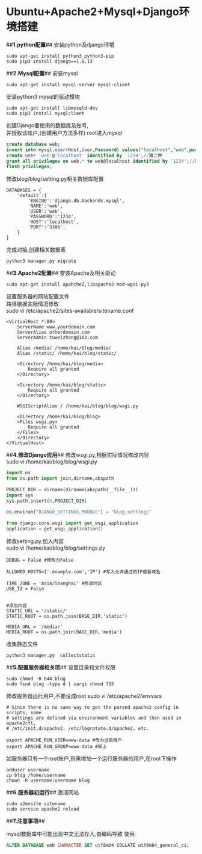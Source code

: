 # Ubuntu+Apache2+Mysql+Django环境搭建
##**1.python配置**##
安装python及django环境
```
sudo apt-get install python3 python3-pip
sudo pip3 install django==1.8.13
```

##**2.Mysql配置**##
安装mysql
```
sudo apt-get install mysql-server mysql-client
```
安装python3 mysql的驱动模块
```
sudo apt-get install libmysqld-dev
sudo pip3 install mysqlclient
```
创建Django要使用的数据库及账号,<br/>并授权该账户,(创建用户方法多样)
root进入mysql
```sql
create database web;
insert into mysql.user(Host,User,Password) values("localhost","web",password("1234")); //第一种创建方法
create user 'web'@'localhost' identified by '1234';//第二种
grant all privileges on web.* to web@localhost identified by '1234';//第三种方法直接在赋权限时创建
flush privileges;
```
修改blog/blog/setting.py相关数据库配置
```
DATABASES = {
    'default':{
        'ENGINE':'django.db.backends.mysql',
        'NAME':'web',
        'USER':'web',
        'PASSWORD':'1234',
        'HOST':'localhost',
        'PORT':'3306',
    }
}
```
完成对接,创建相关数据表
```
python3 manager.py migrate
```

##**3.Apache2配置**##
安装Apache及相关驱动
```
sudo apt-get install apahche2,libapache2-mod-wgsi-py3
```
设置服务器的网站配置文件<br/>
路径根据实际情况修改<br/>
sudo vi /etc/apache2/sites-available/sitename.conf
```
<VirtualHost *:80>
    ServerName www.yourdomain.com
    ServerAlias otherdomain.com
    ServerAdmin tuweizhong@163.com
  
    Alias /media/ /home/kai/blog/media/
    Alias /static/ /home/kai/blog/static/
  
    <Directory /home/kai/blog/media>
        Require all granted
    </Directory>
  
    <Directory /home/kai/blog/static>
        Require all granted
    </Directory>
  
    WSGIScriptAlias / /home/kai/blog/blog/wsgi.py
  
    <Directory /home/kai/blog/blog>
    <Files wsgi.py>
        Require all granted
    </Files>
    </Directory>
</VirtualHost>

```

##**4.修改Django应用**##
修改wsgi.py,根据实际情况修改内容<br/>
sudo vi /home/kai/blog/blog/wsgi.py

```python
import os
from os.path import join,dirname,abspath
 
PROJECT_DIR = dirname(dirname(abspath(__file__)))
import sys
sys.path.insert(0,PROJECT_DIR)
 
os.environ["DJANGO_SETTINGS_MODULE"] = "blog.settings"
 
from django.core.wsgi import get_wsgi_application
application = get_wsgi_application()

```
修改setting.py,加入内容<br/>
sudo vi /home/kai/blog/blog/settings.py
```
DEBUG = False #修改为False

ALLOWED_HOSTS=['.example.com','IP'] #写入允许通过的IP或者域名

TIME_ZONE = 'Asia/Shanghai' #修改时区
USE_TZ = False


#添加内容
STATIC_URL = '/static/'
STATIC_ROOT = os.path.join(BASE_DIR,'static')

MEDIA_URL = '/media/'
MEDIA_ROOT = os.path.join(BASE_DIR,'media')
```
收集静态文件
```
python3 manager.py  collectstatic
```


##**5.配置服务器相关项**##
设置目录和文件权限
```
sudo chmod -R 644 blog
sudo find blog -type d | xargs chmod 755
```
修改服务器运行用户,不要设成root
sudo vi /etc/apache2/envvars
```
# Since there is no sane way to get the parsed apache2 config in scripts, some
# settings are defined via environment variables and then used in apache2ctl,
# /etc/init.d/apache2, /etc/logrotate.d/apache2, etc.
 
export APACHE_RUN_USER=www-data #改为当前用户
export APACHE_RUN_GROUP=www-data #同上
```
如服务器只有一个root账户,则需增加一个运行服务器的用户,在root下操作
```
adduser username
cp blog /home/username
chown -R username:username blog
```

##**6.服务器初运行**##
激活网站
```
sudo a2ensite sitename
sudo service apache2 reload
```


##**7.注意事项**##

mysql数据库中可能出现中文无法存入,由编码导致
使用:
```sql
ALTER DATABASE web CHARACTER SET utf8mb4 COLLATE utf8mb4_general_ci;
```
